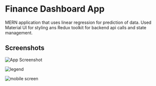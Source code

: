 
# Finance Dashboard App

MERN application that uses linear regression for prediction of data. Used Material UI for styling ans Redux toolkit for backend api calls and state management.


## Screenshots

![App Screenshot](https://github.com/himanshugoyal77/mui-ai-finance-dashboard/assets/92782099/bc57d68a-0f65-4b8f-a5bd-2304b0d63761)

![legend](https://github.com/himanshugoyal77/mui-ai-finance-dashboard/assets/92782099/15e8e567-5d27-47cf-a19d-a0d69a466ee6)

![mobile screen](https://github.com/himanshugoyal77/mui-ai-finance-dashboard/assets/92782099/8a809f9b-015b-41c1-824e-9b69d414be46)
